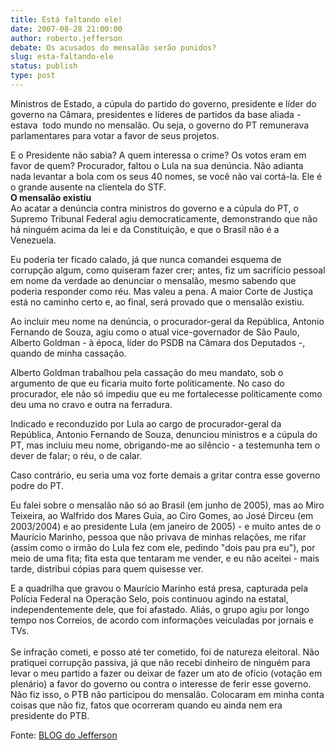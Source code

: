 ```yaml
---
title: Está faltando ele! 
date: 2007-08-28 21:00:00
author: roberto.jefferson
debate: Os acusados do mensalão serão punidos?
slug: esta-faltando-ele
status: publish 
type: post
---
```


  
Ministros de Estado, a cúpula do partido do governo, presidente e líder do governo na Câmara, presidentes e líderes de partidos da base aliada - estava  todo mundo no mensalão. Ou seja, o governo do PT remunerava parlamentares para votar a favor de seus projetos.   
  
E o Presidente não sabia? A quem interessa o crime? Os votos eram em favor de quem? Procurador, faltou o Lula na sua denúncia. Não adianta nada levantar a bola com os seus 40 nomes, se você não vai cortá-la. Ele é o grande ausente na clientela do STF.    
 **O mensalão existiu**  
Ao acatar a denúncia contra ministros do governo e a cúpula do PT, o Supremo Tribunal Federal agiu democraticamente, demonstrando que não há ninguém acima da lei e da Constituição, e que o Brasil não é a Venezuela.  
  
Eu poderia ter ficado calado, já que nunca comandei esquema de corrupção algum, como quiseram fazer crer; antes, fiz um sacrifício pessoal em nome da verdade ao denunciar o mensalão, mesmo sabendo que poderia responder como réu. Mas valeu a pena. A maior Corte de Justiça está no caminho certo e, ao final, será provado que o mensalão existiu.  
  
Ao incluir meu nome na denúncia, o procurador-geral da República, Antonio Fernando de Souza, agiu como o atual vice-governador de São Paulo, Alberto Goldman - à época, líder do PSDB na Câmara dos Deputados -, quando de minha cassação.   
  
Alberto Goldman trabalhou pela cassação do meu mandato, sob o argumento de que eu ficaria muito forte politicamente. No caso do procurador, ele não só impediu que eu me fortalecesse politicamente como deu uma no cravo e outra na ferradura.   
  
Indicado e reconduzido por Lula ao cargo de procurador-geral da República, Antonio Fernando de Souza, denunciou ministros e a cúpula do PT, mas incluiu meu nome, obrigando-me ao silêncio - a testemunha tem o dever de falar; o réu, o de calar.   
  
Caso contrário, eu seria uma voz forte demais a gritar contra esse governo podre do PT.  
  
Eu falei sobre o mensalão não só ao Brasil (em junho de 2005), mas ao Miro Teixeira, ao Walfrido dos Mares Guia, ao Ciro Gomes, ao José Dirceu (em 2003/2004) e ao presidente Lula (em janeiro de 2005) - e muito antes de o Maurício Marinho, pessoa que não privava de minhas relações, me rifar (assim como o irmão do Lula fez com ele, pedindo "dois pau pra eu"), por meio de uma fita; fita esta que tentaram me vender, e eu não aceitei - mais tarde, distribui cópias para quem quisesse ver.  
  
E a quadrilha que gravou o Maurício Marinho está presa, capturada pela Polícia Federal na Operação Selo, pois continuou agindo na estatal, independentemente dele, que foi afastado. Aliás, o grupo agiu por longo tempo nos Correios, de acordo com informações veiculadas por jornais e TVs.   
    
Se infração cometi, e posso até ter cometido, foi de natureza eleitoral. Não pratiquei corrupção passiva, já que não recebi dinheiro de ninguém para levar o meu partido a fazer ou deixar de fazer um ato de ofício (votação em plenário) a favor do governo ou contra o interesse de ferir esse governo. Não fiz isso, o PTB não participou do mensalão. Colocaram em minha conta coisas que não fiz, fatos que ocorreram quando eu ainda nem era presidente do PTB.  
  
Fonte: [BLOG do Jefferson](http://blogdojefferson.com/index.aspx)
